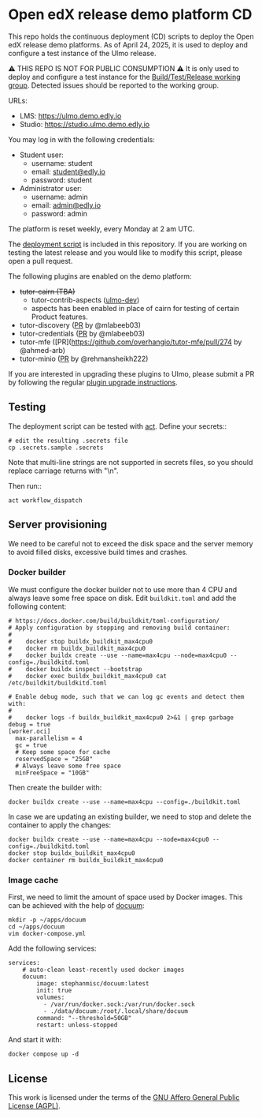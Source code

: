 # Open edX release demo platform CD

This repo holds the continuous deployment (CD) scripts to deploy the Open edX release demo platforms. As of April 24, 2025, it is used to deploy and configure a test instance of the Ulmo release.

⚠ THIS REPO IS NOT FOR PUBLIC CONSUMPTION ⚠ It is only used to deploy and configure a test instance for the [Build/Test/Release working group](https://discuss.openedx.org/c/working-groups/build-test-release/30). Detected issues should be reported to the working group.

URLs:

- LMS: https://ulmo.demo.edly.io
- Studio: https://studio.ulmo.demo.edly.io

You may log in with the following credentials:

- Student user:
  - username: student
  - email: student@edly.io
  - password: student
- Administrator user:
  - username: admin
  - email: admin@edly.io
  - password: admin

The platform is reset weekly, every Monday at 2 am UTC.

The [deployment script](https://github.com/overhangio/openedx-release-demo/blob/master/.github/workflows/deploy.yml) is included in this repository. If you are working on testing the latest release and you would like to modify this script, please open a pull request.

The following plugins are enabled on the demo platform:

- ~~tutor-cairn (TBA)~~
  - tutor-contrib-aspects ([ulmo-dev](https://github.com/openedx/tutor-contrib-aspects/tree/ulmo-dev))
  - aspects has been enabled in place of cairn for testing of certain Product features.
- tutor-discovery ([PR](https://github.com/overhangio/tutor-discovery/pull/105) by @mlabeeb03)
- tutor-credentials ([PR](https://github.com/overhangio/tutor-credentials/pull/59) by @mlabeeb03)
- tutor-mfe ([PR](https://github.com/overhangio/tutor-mfe/pull/274 by @ahmed-arb)
- tutor-minio ([PR](https://github.com/overhangio/tutor-minio/pull/67) by @rehmansheikh222)

If you are interested in upgrading these plugins to Ulmo, please submit a PR by following the regular [plugin upgrade instructions](https://discuss.overhang.io/t/how-to-upgrade-a-tutor-plugin/1488).

## Testing

The deployment script can be tested with [act](https://github.com/nektos/act). Define your secrets::

    # edit the resulting .secrets file
    cp .secrets.sample .secrets

Note that multi-line strings are not supported in secrets files, so you should replace carriage returns with "\n".

Then run::

    act workflow_dispatch

## Server provisioning

We need to be careful not to exceed the disk space and the server memory to avoid filled disks, excessive build times and crashes.

### Docker builder

We must configure the docker builder not to use more than 4 CPU and always leave some free space on disk. Edit `buildkit.toml` and add the following content:

    # https://docs.docker.com/build/buildkit/toml-configuration/
    # Apply configuration by stopping and removing build container:
    #
    #    docker stop buildx_buildkit_max4cpu0
    #    docker rm buildx_buildkit_max4cpu0
    #    docker buildx create --use --name=max4cpu --node=max4cpu0 --config=./buildkitd.toml
    #    docker buildx inspect --bootstrap
    #    docker exec buildx_buildkit_max4cpu0 cat /etc/buildkit/buildkitd.toml

    # Enable debug mode, such that we can log gc events and detect them with:
    #
    #    docker logs -f buildx_buildkit_max4cpu0 2>&1 | grep garbage
    debug = true
    [worker.oci]
      max-parallelism = 4
      gc = true
      # Keep some space for cache
      reservedSpace = "25GB"
      # Always leave some free space
      minFreeSpace = "10GB"

Then create the builder with:

    docker buildx create --use --name=max4cpu --config=./buildkit.toml

In case we are updating an existing builder, we need to stop and delete the container to apply the changes:

    docker buildx create --use --name=max4cpu --node=max4cpu0 --config=./buildkitd.toml
    docker stop buildx_buildkit_max4cpu0
    docker container rm buildx_buildkit_max4cpu0

### Image cache

First, we need to limit the amount of space used by Docker images. This can be achieved with the help of [docuum](https://github.com/stepchowfun/docuum):

    mkdir -p ~/apps/docuum
    cd ~/apps/docuum
    vim docker-compose.yml

Add the following services:

    services:
        # auto-clean least-recently used docker images
        docuum:
            image: stephanmisc/docuum:latest
            init: true
            volumes:
              - /var/run/docker.sock:/var/run/docker.sock
              - ./data/docuum:/root/.local/share/docuum
            command: "--threshold=50GB"
            restart: unless-stopped

And start it with:

    docker compose up -d

## License

This work is licensed under the terms of the [GNU Affero General Public License (AGPL)](https://github.com/overhangio/tutor/blob/master/LICENSE.txt).
